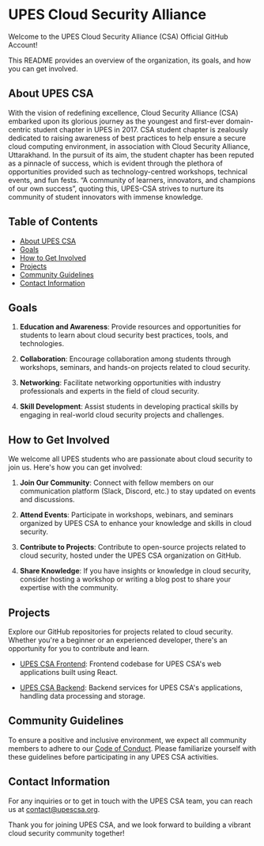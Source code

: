 # UPES Cloud Security Alliance

Welcome to the UPES Cloud Security Alliance (CSA) Official GitHub Account!

This README provides an overview of the organization, its goals, and how you can get involved.

## About UPES CSA

With the vision of redefining excellence, Cloud Security Alliance (CSA)
embarked upon its glorious journey as the youngest and first-ever
domain-centric student chapter in UPES in 2017. CSA student chapter is
zealously dedicated to raising awareness of best practices to help
ensure a secure cloud computing environment, in association with Cloud
Security Alliance, Uttarakhand. In the pursuit of its aim, the student
chapter has been reputed as a pinnacle of success, which is evident
through the plethora of opportunities provided such as
technology-centred workshops, technical events, and fun fests. “A
community of learners, innovators, and champions of our own success”,
quoting this, UPES-CSA strives to nurture its community of student
innovators with immense knowledge.

## Table of Contents

- [About UPES CSA](#about-upes-csa)
- [Goals](#goals)
- [How to Get Involved](#how-to-get-involved)
- [Projects](#projects)
- [Community Guidelines](#community-guidelines)
- [Contact Information](#contact-information)

## Goals

1. **Education and Awareness**: Provide resources and opportunities for students to learn about cloud security best practices, tools, and technologies.

2. **Collaboration**: Encourage collaboration among students through workshops, seminars, and hands-on projects related to cloud security.

3. **Networking**: Facilitate networking opportunities with industry professionals and experts in the field of cloud security.

4. **Skill Development**: Assist students in developing practical skills by engaging in real-world cloud security projects and challenges.

## How to Get Involved

We welcome all UPES students who are passionate about cloud security to join us. Here's how you can get involved:

1. **Join Our Community**: Connect with fellow members on our communication platform (Slack, Discord, etc.) to stay updated on events and discussions.

2. **Attend Events**: Participate in workshops, webinars, and seminars organized by UPES CSA to enhance your knowledge and skills in cloud security.

3. **Contribute to Projects**: Contribute to open-source projects related to cloud security, hosted under the UPES CSA organization on GitHub.

4. **Share Knowledge**: If you have insights or knowledge in cloud security, consider hosting a workshop or writing a blog post to share your expertise with the community.

## Projects

Explore our GitHub repositories for projects related to cloud security. Whether you're a beginner or an experienced developer, there's an opportunity for you to contribute and learn.

- [UPES CSA Frontend](https://github.com/upes-csa/frontend): Frontend codebase for UPES CSA's web applications built using React.

- [UPES CSA Backend](https://github.com/upes-csa/backend): Backend services for UPES CSA's applications, handling data processing and storage.

## Community Guidelines

To ensure a positive and inclusive environment, we expect all community members to adhere to our [Code of Conduct](CODE_OF_CONDUCT.md). Please familiarize yourself with these guidelines before participating in any UPES CSA activities.

## Contact Information

For any inquiries or to get in touch with the UPES CSA team, you can reach us at [contact@upescsa.org](mailto:contact@upescsa.org).

Thank you for joining UPES CSA, and we look forward to building a vibrant cloud security community together!
